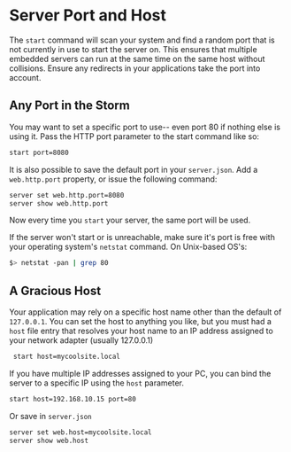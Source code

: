 # Server Port and Host

The `start` command will scan your system and find a random port that is not currently in use to start the server on.  This ensures that multiple embedded servers can run at the same time on the same host without collisions.  Ensure any redirects in your applications take the port into account.   

## Any Port in the Storm

You may want to set a specific port to use-- even port 80 if nothing else is using it.  Pass the HTTP port parameter to the start command like so:

 ```bash
 start port=8080
 ```

It is also possible to save the default port in your `server.json`.  Add a `web.http.port` property, or issue the following command:

```bash
server set web.http.port=8080
server show web.http.port
```

Now every time you `start` your server, the same port will be used.
 
 If the server won't start or is unreachable, make sure it's port is free with your operating system's `netstat` command.  On Unix-based OS's:
 
 ```bash
 $> netstat -pan | grep 80
 ```
 
 ## A Gracious Host
 
 Your application may rely on a specific host name other than the default of `127.0.0.1`.  You can set the host to anything you like, but you must had a `host` file entry that resolves your host name to an IP address assigned to your network adapter (usually 127.0.0.1)
 
```bash
 start host=mycoolsite.local
 ```
 
 If you have multiple IP addresses assigned to your PC, you can bind the server to a specific IP using the `host` parameter.
 
 ```bash
 start host=192.168.10.15 port=80
 ```

Or save in `server.json`

```bash
server set web.host=mycoolsite.local
server show web.host
```
